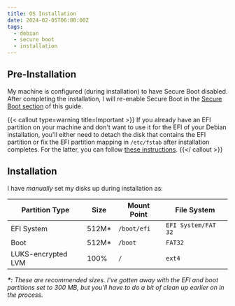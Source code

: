 ```yaml
---
title: OS Installation
date: 2024-02-05T06:00:00Z
tags:
  - debian
  - secure boot
  - installation
---
```


## Pre-Installation

My machine is configured (during installation) to have Secure Boot disabled. After completing the installation, I will
re-enable Secure Boot in the [Secure Boot section](./1-secure-boot.md) of this guide.

{{< callout type=warning title=Important >}}
If you already have an EFI partition on your machine and don't want to use it for the EFI of your
Debian installation, you'll either need to detach the disk that contains the EFI partition or fix the EFI partition
mapping in `/etc/fstab` after installation completes. For the latter, you can follow
[these instructions](./troubleshooting.md#fix-efi-partition-mapping).
{{</ callout >}}

## Installation

I have _manually_ set my disks up during installation as:

| Partition Type     | Size   | Mount Point | File System         |
| ------------------ | ------ | ----------- | ------------------- |
| EFI System         | 512M\* | `/boot/efi` | `EFI System/FAT 32` |
| Boot               | 512M\* | `/boot`     | `FAT32`             |
| LUKS-encrypted LVM | 100%   | `/`         | `ext4`              |

_**\*:** These are recommended sizes. I've gotten away with the EFI and boot partitions set to 300 MB, but you'll have to
do a bit of clean up earlier on in the process._
